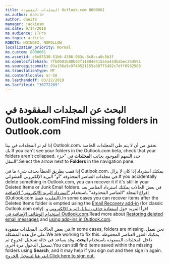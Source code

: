```yaml
---
title: المجلدات المفقودة Outlook.com 8000061
ms.author: daeite
author: daeite
manager: jackiesm
ms.date: 9/14/2018
ms.audience: ITPro
ms.topic: article
ROBOTS: NOINDEX, NOFOLLOW
localization_priority: Normal
ms.custom: 8000061
ms.assetid: e8e87530-51b6-4386-983c-8c8cca0c5b3f
ms.openlocfilehash: 7fb0b01b88b04f11804e415a5a43d5abec364591
ms.sourcegitcommit: 03a156a9c9740521155a30775492c7dff0982588
ms.translationtype: MT
ms.contentlocale: ar-SA
ms.lasthandoff: 03/22/2019
ms.locfileid: "30772289"
---
```

# <a name="find-missing-folders-in-outlookcom"></a><span data-ttu-id="2f296-102">البحث عن المجلدات المفقودة في Outlook.com</span><span class="sxs-lookup"><span data-stu-id="2f296-102">Find missing folders in Outlook.com</span></span>

<span data-ttu-id="2f296-103">إذا لم تر المجلدات في بيتا Outlook.com، تحقق من أن لا يتم طي المجلدات الخاصة بك.</span><span class="sxs-lookup"><span data-stu-id="2f296-103">If you can't see your folders in the Outlook.com beta, check that your folders aren't collapsed.</span></span> <span data-ttu-id="2f296-104">حدد السهم الموجود بجانب **المجلدات** في "جزء التنقل".</span><span class="sxs-lookup"><span data-stu-id="2f296-104">Select the arrow next to **Folders** in the navigation pane.</span></span> 
  
<span data-ttu-id="2f296-105">إذا قمت بطريق الخطأ بحذف شيء ما في Outlook.com، يمكنك استرداد إذا كان لا يزال في مجلدات العناصر المحذوفة "أو" البريد الإلكتروني العشوائي.</span><span class="sxs-lookup"><span data-stu-id="2f296-105">If you accidentally delete something in Outlook.com, you can recover it if it's still in your Deleted Items or Junk Email folders.</span></span> <span data-ttu-id="2f296-106">في بعض الحالات يمكنك استرداد العناصر بعد إفراغ المجلد "العناصر المحذوفة" باستخدام ["استرداد البريد الإلكتروني" الإضافية](https://appsource.microsoft.com/product/office/WA104380447) (Outlook.com التقليدية فقط).</span><span class="sxs-lookup"><span data-stu-id="2f296-106">In some cases you can recover items after the Deleted Items folder is emptied using the [Email Recovery add-in](https://appsource.microsoft.com/product/office/WA104380447) (for classic Outlook.com only).</span></span> <span data-ttu-id="2f296-107">اقرأ المزيد حول [استعادة حذف رسائل البريد الإلكتروني](https://support.office.com/article/cf06ab1b-ae0b-418c-a4d9-4e895f83ed50) و [استخدام الوظائف الإضافية في Outlook.com](https://support.office.com/article/a5672109-e4f3-4119-abea-72323e9653cf).</span><span class="sxs-lookup"><span data-stu-id="2f296-107">Read more about [Restoring deleted email messages](https://support.office.com/article/cf06ab1b-ae0b-418c-a4d9-4e895f83ed50) and [using add-ins in Outlook.com](https://support.office.com/article/a5672109-e4f3-4119-abea-72323e9653cf).</span></span>
  
<span data-ttu-id="2f296-108">في بعض الحالات، المجلدات مفقودة.</span><span class="sxs-lookup"><span data-stu-id="2f296-108">In some cases, folders are missing.</span></span> <span data-ttu-id="2f296-109">نحن نعمل على حل هذه المشكلة.</span><span class="sxs-lookup"><span data-stu-id="2f296-109">We are working to fix this.</span></span> <span data-ttu-id="2f296-110">يمكنك العثور العناصر المحفوظة داخل المجلدات المفقودة باستخدام **البحث**، وقد يساعد في حالة تسجيل الخروج ثم تسجيل الدخول مرة أخرى.</span><span class="sxs-lookup"><span data-stu-id="2f296-110">You can still find items saved within the missing folders using **Search**, and it may help if you sign out and then sign in again.</span></span> [<span data-ttu-id="2f296-111">انقر هنا لتسجيل الخروج.</span><span class="sxs-lookup"><span data-stu-id="2f296-111">Click here to sign out.</span></span>](https://login.live.com/logout.srf)
  

